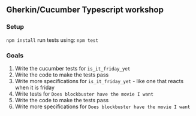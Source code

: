 ## Gherkin/Cucumber Typescript workshop

### Setup
`npm install`
run tests using: `npm test`

### Goals
1. Write the cucumber tests for  `is_it_friday_yet`
2. Write the code to make the tests pass
3. Write more specifications for `is_it_friday_yet` - like one that reacts when it is friday
4. Write tests for `Does blockbuster have the movie I want`
5. Write the code to make the tests pass 
6. Write more specifications for `Does blockbuster have the movie I want`